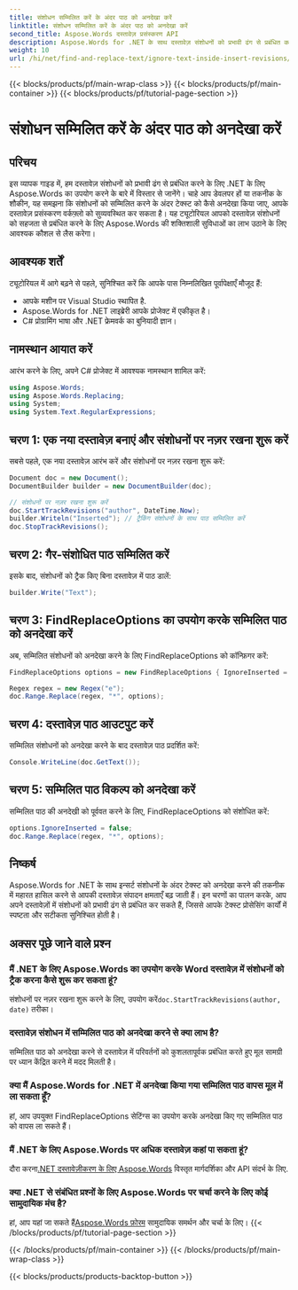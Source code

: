```yaml
---
title: संशोधन सम्मिलित करें के अंदर पाठ को अनदेखा करें
linktitle: संशोधन सम्मिलित करें के अंदर पाठ को अनदेखा करें
second_title: Aspose.Words दस्तावेज़ प्रसंस्करण API
description: Aspose.Words for .NET के साथ दस्तावेज़ संशोधनों को प्रभावी ढंग से प्रबंधित करना सीखें। सुव्यवस्थित संपादन के लिए सम्मिलित संशोधनों के अंदर पाठ को अनदेखा करने की तकनीकें जानें।
weight: 10
url: /hi/net/find-and-replace-text/ignore-text-inside-insert-revisions/
---
```


{{< blocks/products/pf/main-wrap-class >}}
{{< blocks/products/pf/main-container >}}
{{< blocks/products/pf/tutorial-page-section >}}

# संशोधन सम्मिलित करें के अंदर पाठ को अनदेखा करें

## परिचय

इस व्यापक गाइड में, हम दस्तावेज़ संशोधनों को प्रभावी ढंग से प्रबंधित करने के लिए .NET के लिए Aspose.Words का उपयोग करने के बारे में विस्तार से जानेंगे। चाहे आप डेवलपर हों या तकनीक के शौकीन, यह समझना कि संशोधनों को सम्मिलित करने के अंदर टेक्स्ट को कैसे अनदेखा किया जाए, आपके दस्तावेज़ प्रसंस्करण वर्कफ़्लो को सुव्यवस्थित कर सकता है। यह ट्यूटोरियल आपको दस्तावेज़ संशोधनों को सहजता से प्रबंधित करने के लिए Aspose.Words की शक्तिशाली सुविधाओं का लाभ उठाने के लिए आवश्यक कौशल से लैस करेगा।

## आवश्यक शर्तें

ट्यूटोरियल में आगे बढ़ने से पहले, सुनिश्चित करें कि आपके पास निम्नलिखित पूर्वापेक्षाएँ मौजूद हैं:
- आपके मशीन पर Visual Studio स्थापित है.
- Aspose.Words for .NET लाइब्रेरी आपके प्रोजेक्ट में एकीकृत है।
- C# प्रोग्रामिंग भाषा और .NET फ्रेमवर्क का बुनियादी ज्ञान।

## नामस्थान आयात करें

आरंभ करने के लिए, अपने C# प्रोजेक्ट में आवश्यक नामस्थान शामिल करें:
```csharp
using Aspose.Words;
using Aspose.Words.Replacing;
using System;
using System.Text.RegularExpressions;
```

## चरण 1: एक नया दस्तावेज़ बनाएं और संशोधनों पर नज़र रखना शुरू करें

सबसे पहले, एक नया दस्तावेज़ आरंभ करें और संशोधनों पर नज़र रखना शुरू करें:
```csharp
Document doc = new Document();
DocumentBuilder builder = new DocumentBuilder(doc);

// संशोधनों पर नज़र रखना शुरू करें
doc.StartTrackRevisions("author", DateTime.Now);
builder.Writeln("Inserted"); // ट्रैकिंग संशोधनों के साथ पाठ सम्मिलित करें
doc.StopTrackRevisions();
```

## चरण 2: गैर-संशोधित पाठ सम्मिलित करें

इसके बाद, संशोधनों को ट्रैक किए बिना दस्तावेज़ में पाठ डालें:
```csharp
builder.Write("Text");
```

## चरण 3: FindReplaceOptions का उपयोग करके सम्मिलित पाठ को अनदेखा करें

अब, सम्मिलित संशोधनों को अनदेखा करने के लिए FindReplaceOptions को कॉन्फ़िगर करें:
```csharp
FindReplaceOptions options = new FindReplaceOptions { IgnoreInserted = true };

Regex regex = new Regex("e");
doc.Range.Replace(regex, "*", options);
```

## चरण 4: दस्तावेज़ पाठ आउटपुट करें

सम्मिलित संशोधनों को अनदेखा करने के बाद दस्तावेज़ पाठ प्रदर्शित करें:
```csharp
Console.WriteLine(doc.GetText());
```

## चरण 5: सम्मिलित पाठ विकल्प को अनदेखा करें

सम्मिलित पाठ की अनदेखी को पूर्ववत करने के लिए, FindReplaceOptions को संशोधित करें:
```csharp
options.IgnoreInserted = false;
doc.Range.Replace(regex, "*", options);
```

## निष्कर्ष

Aspose.Words for .NET के साथ इन्सर्ट संशोधनों के अंदर टेक्स्ट को अनदेखा करने की तकनीक में महारत हासिल करने से आपकी दस्तावेज़ संपादन क्षमताएँ बढ़ जाती हैं। इन चरणों का पालन करके, आप अपने दस्तावेज़ों में संशोधनों को प्रभावी ढंग से प्रबंधित कर सकते हैं, जिससे आपके टेक्स्ट प्रोसेसिंग कार्यों में स्पष्टता और सटीकता सुनिश्चित होती है।

## अक्सर पूछे जाने वाले प्रश्न

### मैं .NET के लिए Aspose.Words का उपयोग करके Word दस्तावेज़ में संशोधनों को ट्रैक करना कैसे शुरू कर सकता हूं?
 संशोधनों पर नज़र रखना शुरू करने के लिए, उपयोग करें`doc.StartTrackRevisions(author, date)` तरीका।

### दस्तावेज़ संशोधन में सम्मिलित पाठ को अनदेखा करने से क्या लाभ है?
सम्मिलित पाठ को अनदेखा करने से दस्तावेज़ में परिवर्तनों को कुशलतापूर्वक प्रबंधित करते हुए मूल सामग्री पर ध्यान केंद्रित करने में मदद मिलती है।

### क्या मैं Aspose.Words for .NET में अनदेखा किया गया सम्मिलित पाठ वापस मूल में ला सकता हूँ?
हां, आप उपयुक्त FindReplaceOptions सेटिंग्स का उपयोग करके अनदेखा किए गए सम्मिलित पाठ को वापस ला सकते हैं।

### मैं .NET के लिए Aspose.Words पर अधिक दस्तावेज़ कहां पा सकता हूं?
 दौरा करना[.NET दस्तावेज़ीकरण के लिए Aspose.Words](https://reference.aspose.com/words/net/) विस्तृत मार्गदर्शिका और API संदर्भ के लिए.

### क्या .NET से संबंधित प्रश्नों के लिए Aspose.Words पर चर्चा करने के लिए कोई सामुदायिक मंच है?
 हां, आप यहां जा सकते हैं[Aspose.Words फ़ोरम](https://forum.aspose.com/c/words/8) सामुदायिक समर्थन और चर्चा के लिए।
{{< /blocks/products/pf/tutorial-page-section >}}

{{< /blocks/products/pf/main-container >}}
{{< /blocks/products/pf/main-wrap-class >}}

{{< blocks/products/products-backtop-button >}}
